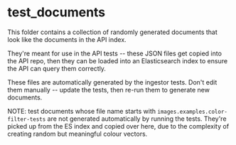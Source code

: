 # test_documents

This folder contains a collection of randomly generated documents that look like
the documents in the API index.

They're meant for use in the API tests -- these JSON files get copied into the
API repo, then they can be loaded into an Elasticsearch index to ensure the API
can query them correctly.

These files are automatically generated by the ingestor tests.  Don't edit them
manually -- update the tests, then re-run them to generate new documents.

NOTE: test documents whose file name starts with `images.examples.color-filter-tests` are not generated automatically by running the tests. They're picked up from the ES index and copied over here, due to the complexity of creating random but meaningful colour vectors. 